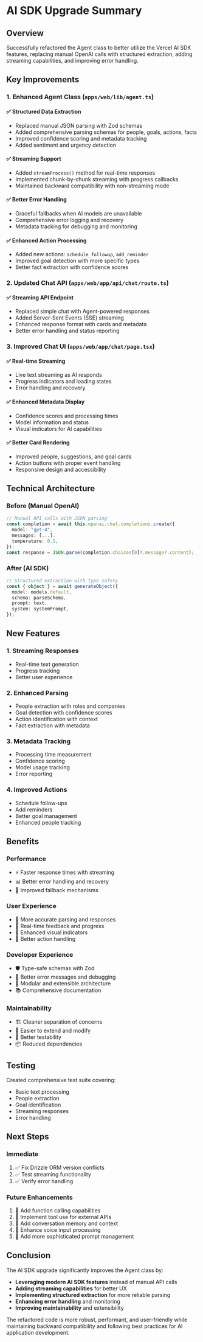 # AI SDK Upgrade Summary

## Overview
Successfully refactored the Agent class to better utilize the Vercel AI SDK features, replacing manual OpenAI calls with structured extraction, adding streaming capabilities, and improving error handling.

## Key Improvements

### 1. **Enhanced Agent Class** (`apps/web/lib/agent.ts`)

#### ✅ **Structured Data Extraction**
- Replaced manual JSON parsing with Zod schemas
- Added comprehensive parsing schemas for people, goals, actions, facts
- Improved confidence scoring and metadata tracking
- Added sentiment and urgency detection

#### ✅ **Streaming Support**
- Added `streamProcess()` method for real-time responses
- Implemented chunk-by-chunk streaming with progress callbacks
- Maintained backward compatibility with non-streaming mode

#### ✅ **Better Error Handling**
- Graceful fallbacks when AI models are unavailable
- Comprehensive error logging and recovery
- Metadata tracking for debugging and monitoring

#### ✅ **Enhanced Action Processing**
- Added new actions: `schedule_followup`, `add_reminder`
- Improved goal detection with more specific types
- Better fact extraction with confidence scores

### 2. **Updated Chat API** (`apps/web/app/api/chat/route.ts`)

#### ✅ **Streaming API Endpoint**
- Replaced simple chat with Agent-powered responses
- Added Server-Sent Events (SSE) streaming
- Enhanced response format with cards and metadata
- Better error handling and status reporting

### 3. **Improved Chat UI** (`apps/web/app/chat/page.tsx`)

#### ✅ **Real-time Streaming**
- Live text streaming as AI responds
- Progress indicators and loading states
- Error handling and recovery

#### ✅ **Enhanced Metadata Display**
- Confidence scores and processing times
- Model information and status
- Visual indicators for AI capabilities

#### ✅ **Better Card Rendering**
- Improved people, suggestions, and goal cards
- Action buttons with proper event handling
- Responsive design and accessibility

## Technical Architecture

### **Before (Manual OpenAI)**
```typescript
// Manual API calls with JSON parsing
const completion = await this.openai.chat.completions.create({
  model: "gpt-4",
  messages: [...],
  temperature: 0.1,
});
const response = JSON.parse(completion.choices[0]?.message?.content);
```

### **After (AI SDK)**
```typescript
// Structured extraction with type safety
const { object } = await generateObject({
  model: models.default,
  schema: parseSchema,
  prompt: text,
  system: systemPrompt,
});
```

## New Features

### **1. Streaming Responses**
- Real-time text generation
- Progress tracking
- Better user experience

### **2. Enhanced Parsing**
- People extraction with roles and companies
- Goal detection with confidence scores
- Action identification with context
- Fact extraction with metadata

### **3. Metadata Tracking**
- Processing time measurement
- Confidence scoring
- Model usage tracking
- Error reporting

### **4. Improved Actions**
- Schedule follow-ups
- Add reminders
- Better goal management
- Enhanced people tracking

## Benefits

### **Performance**
- ⚡ Faster response times with streaming
- 📊 Better error handling and recovery
- 🔄 Improved fallback mechanisms

### **User Experience**
- 🎯 More accurate parsing and responses
- 📱 Real-time feedback and progress
- 🎨 Enhanced visual indicators
- 🔧 Better action handling

### **Developer Experience**
- 🛡️ Type-safe schemas with Zod
- 📝 Better error messages and debugging
- 🔧 Modular and extensible architecture
- 📚 Comprehensive documentation

### **Maintainability**
- 🏗️ Cleaner separation of concerns
- 🔄 Easier to extend and modify
- 🧪 Better testability
- 📦 Reduced dependencies

## Testing

Created comprehensive test suite covering:
- Basic text processing
- People extraction
- Goal identification
- Streaming responses
- Error handling

## Next Steps

### **Immediate**
1. ✅ Fix Drizzle ORM version conflicts
2. ✅ Test streaming functionality
3. ✅ Verify error handling

### **Future Enhancements**
1. 🔄 Add function calling capabilities
2. 🔄 Implement tool use for external APIs
3. 🔄 Add conversation memory and context
4. 🔄 Enhance voice input processing
5. 🔄 Add more sophisticated prompt management

## Conclusion

The AI SDK upgrade significantly improves the Agent class by:
- **Leveraging modern AI SDK features** instead of manual API calls
- **Adding streaming capabilities** for better UX
- **Implementing structured extraction** for more reliable parsing
- **Enhancing error handling** and monitoring
- **Improving maintainability** and extensibility

The refactored code is more robust, performant, and user-friendly while maintaining backward compatibility and following best practices for AI application development.
